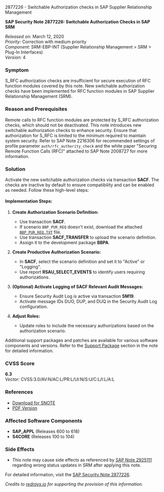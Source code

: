 2877226 - Switchable Authorization checks in SAP Supplier Relationship Management

**SAP Security Note 2877226: Switchable Authorization Checks in SAP SRM**

*Released on:* March 12, 2020  
*Priority:* Correction with medium priority  
*Component:* SRM-EBP-INT (Supplier Relationship Management > SRM > Plug-In Interfaces)  
*Version:* 4

### Symptom
S_RFC authorization checks are insufficient for secure execution of RFC function modules covered by this note. New switchable authorization checks have been implemented for RFC function modules in SAP Supplier Relationship Management (SRM).

### Reason and Prerequisites
Remote calls to RFC function modules are protected by S_RFC authorization checks, which should not be deactivated. This note introduces new switchable authorization checks to enhance security. Ensure that authorization for S_RFC is limited to the minimum required to maintain system security. Refer to SAP Note 2216306 for recommended settings of profile parameter `auth/rfc_authority_check` and the white paper "Securing Remote Function Calls (RFC)" attached to SAP Note 2008727 for more information.

### Solution
Activate the new switchable authorization checks via transaction **SACF**. The checks are inactive by default to ensure compatibility and can be enabled as needed. Follow these high-level steps:

#### Implementation Steps:
1. **Create Authorization Scenario Definition:**
   - Use transaction **SACF**.
   - If scenario `BBP_PUR_REQ` doesn't exist, download the attached [`BBP_PUR_REQ.TXT`](https://me.sap.com/sap/support/sapnotes/public/services/attachment.htm?iv_key=002075125900002737462019&iv_version=0004&iv_guid=00109B36BC8E1EDA8AE0EB01686B80E2) file.
   - Use transaction **SACF_TRANSFER** to upload the scenario definition.
   - Assign it to the development package **BBPA**.

2. **Create Productive Authorization Scenario:**
   - In **SACF**, select the scenario definition and set it to "Active" or "Logging".
   - Use report **RSAU_SELECT_EVENTS** to identify users requiring authorizations.

3. **(Optional) Activate Logging of SACF Relevant Audit Messages:**
   - Ensure Security Audit Log is active via transaction **SM19**.
   - Activate message IDs DUO, DUP, and DUQ in the Security Audit Log configuration.

4. **Adjust Roles:**
   - Update roles to include the necessary authorizations based on the authorization scenario.

Additional support packages and patches are available for various software components and versions. Refer to the [Support Package](https://me.sap.com/supportpackage/SAPK-10010INS4CORE) section in the note for detailed information.

### CVSS Score
**6.3**  
*Vector:* CVSS:3.0/AV:N/AC:L/PR:L/UI:N/S:U/C:L/I:L/A:L

### References
- [Download for SNOTE](https://notesdownloads.sap.com/note/0040000000401652020)
- [PDF Version](https://me.sap.com/sap/support/sfm/notes/print/0002877226?language=en-US&token=1D53012010727B1E3DD89415069F5681)

### Affected Software Components
- **SAP_APPL** (Releases 600 to 618)
- **S4CORE** (Releases 100 to 104)

### Side Effects
- This note may cause side effects as referenced by [SAP Note 2925111](https://me.sap.com/notes/2925111) regarding wrong status updates in SRM after applying this note.

For detailed information, visit the [SAP Security Note 2877226](https://me.sap.com/notes/2877226).

*Credits to [redrays.io](https://redrays.io) for supporting the provision of this information.*
